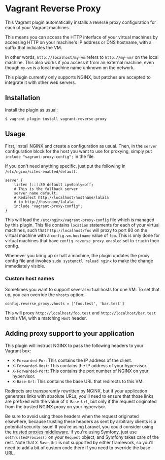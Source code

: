# Vagrant Reverse Proxy

This Vagrant plugin automatically installs a reverse proxy
configuration for each of your Vagrant machines.

This means you can access the HTTP interface of your virtual machines
by accessing HTTP on your machine's IP address or DNS hostname, with
a suffix that indicates the VM.

In other words, `http://localhost/my-vm` refers to `http://my-vm/` on
the local machine.  This also works if you access it from an external
machine, even though `my-vm` is a local machine name unknown on the
network.

This plugin currently only supports NGINX, but patches are accepted to
integrate it with other web servers.

## Installation

Install the plugin as usual:

    $ vagrant plugin install vagrant-reverse-proxy

## Usage

First, install NGINX and create a configuration as usual.  Then, in
the `server` configuration block for the host you want to use for
proxying, simply put `include "vagrant-proxy-config";` in the file.

If you don't need anything specific, just put the following in
`/etc/nginx/sites-enabled/default`:

    server {
        listen [::]:80 default ipv6only=off;
        # This is the fallback server
        server_name default;
        # Redirect http://localhost/hostname/lalala
        # to http://hostname/lalala
        include "vagrant-proxy-config";
    }

This will load the `/etc/nginx/vagrant-proxy-config` file which is
managed by this plugin.  This file contains `location` statements for
each of your virtual machines, such that `http://localhost/foo` will
proxy to port 80 on the virtual machine with a `config.vm.hostname`
value of `foo`.  This is only done for virtual machines that have
`config.reverse_proxy.enabled` set to `true` in their config.

Whenever you bring up or halt a machine, the plugin updates the proxy
config file and invokes `sudo systemctl reload nginx` to make the
change immediately visible.

### Custom host names

Sometimes you want to support several virtual hosts for one VM.  To
set that up, you can override the `vhosts` option:

    config.reverse_proxy.vhosts = ['foo.test', 'bar.test']

This will proxy `http://localhost/foo.test` and
`http://localhost/bar.test` to this VM, with a matching `Host` header.

## Adding proxy support to your application

This plugin will instruct NGINX to pass the following headers to your
Vagrant box:

- `X-Forwarded-For`: This contains the IP address of the client.
- `X-Forwarded-Host`: This contains the IP address of your hypervisor.
- `X-Forwarded-Port`: This contains the port number of NGINX on your hypervisor.
- `X-Base-Url`: This contains the base URL that redirects to this VM.

Redirects are transparently rewritten by NGINX, but if your
application generates links with absolute URLs, you'll need to ensure
that those links are prefixed with the value of `X-Base-Url`, but only
if the request originated from the trusted NGINX proxy on your
hypervisor.

Be sure to avoid using these headers when the request originated
elsewhere, because trusting these headers as sent by arbitrary clients
is a potential security issue!  If you're using Laravel, you could
consider using the
[trusted proxies middleware](https://github.com/fideloper/TrustedProxy).
If you're using Symfony, just use `setTrustedProxies()` on your
`Request` object, and Symfony takes care of the rest.  Note that
`X-Base-Url` is not supported by either framework, so you'll need to
add a bit of custom code there if you need to override the base URL.
